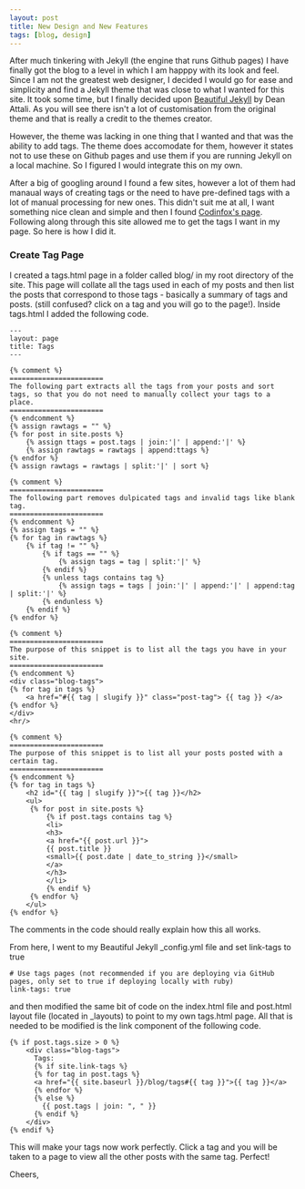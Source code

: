 ```yaml
---
layout: post
title: New Design and New Features
tags: [blog, design]
---
```


After much tinkering with Jekyll (the engine that runs Github pages) I have finally got the blog to a level in which I am happpy with its look and feel. Since I am not the greatest web designer, I decided I would go for ease and simplicity and find a Jekyll theme that was close to what I wanted for this site. It took some time, but I finally decided upon [Beautiful Jekyll](http://deanattali.com/beautiful-jekyll/) by Dean Attali. As you will see there isn't a lot of customisation from the original theme and that is really a credit to the themes creator. 

However, the theme was lacking in one thing that I wanted and that was the ability to add tags. The theme does accomodate for them, however it states not to use these on Github pages and use them if you are running Jekyll on a local machine. So I figured I would integrate this on my own. 

After a big of googling around I found a few sites, however a lot of them had manaual ways of creating tags or the need to have pre-defined tags with a lot of manual processing for new ones. This didn't suit me at all, I want something nice clean and simple and then I found [Codinfox's page](https://codinfox.github.io/dev/2015/03/06/use-tags-and-categories-in-your-jekyll-based-github-pages/). Following along through this site allowed me to get the tags I want in my page. So here is how I did it.

### Create Tag Page
I created a tags.html page in a folder called blog/ in my root directory of the site. This page will collate all the tags used in each of my posts and then list the posts that correspond to those tags - basically a summary of tags and posts. (still confused? click on a tag and you will go to the page!). Inside tags.html I added the following code.

~~~
---
layout: page
title: Tags
---

{% comment %}
=======================
The following part extracts all the tags from your posts and sort tags, so that you do not need to manually collect your tags to a place.
=======================
{% endcomment %}
{% assign rawtags = "" %}
{% for post in site.posts %}
	{% assign ttags = post.tags | join:'|' | append:'|' %}
	{% assign rawtags = rawtags | append:ttags %}
{% endfor %}
{% assign rawtags = rawtags | split:'|' | sort %}

{% comment %}
=======================
The following part removes dulpicated tags and invalid tags like blank tag.
=======================
{% endcomment %}
{% assign tags = "" %}
{% for tag in rawtags %}
	{% if tag != "" %}
		{% if tags == "" %}
			{% assign tags = tag | split:'|' %}
		{% endif %}
		{% unless tags contains tag %}
			{% assign tags = tags | join:'|' | append:'|' | append:tag | split:'|' %}
		{% endunless %}
	{% endif %}
{% endfor %}

{% comment %}
=======================
The purpose of this snippet is to list all the tags you have in your site.
=======================
{% endcomment %}
<div class="blog-tags">
{% for tag in tags %}
	<a href="#{{ tag | slugify }}" class="post-tag"> {{ tag }} </a>
{% endfor %}
</div>
<hr/>

{% comment %}
=======================
The purpose of this snippet is to list all your posts posted with a certain tag.
=======================
{% endcomment %}
{% for tag in tags %}
	<h2 id="{{ tag | slugify }}">{{ tag }}</h2>
	<ul>
	 {% for post in site.posts %}
		 {% if post.tags contains tag %}
		 <li>
		 <h3>
		 <a href="{{ post.url }}">
		 {{ post.title }}
		 <small>{{ post.date | date_to_string }}</small>
		 </a>
		 </h3>
		 </li>
		 {% endif %}
	 {% endfor %}
	</ul>
{% endfor %}
~~~
The comments in the code should really explain how this all works. 

From here, I went to my Beautiful Jekyll _config.yml file and set link-tags to true
~~~
# Use tags pages (not recommended if you are deploying via GitHub pages, only set to true if deploying locally with ruby)
link-tags: true
~~~

and then modified the same bit of code on the index.html file and post.html layout file (located in _layouts) to point to my own tags.html page. All that is needed to be modified is the link component of the following code.

~~~
{% if post.tags.size > 0 %}
    <div class="blog-tags">
      Tags:
      {% if site.link-tags %}
      {% for tag in post.tags %}
      <a href="{{ site.baseurl }}/blog/tags#{{ tag }}">{{ tag }}</a>
      {% endfor %}
      {% else %}
        {{ post.tags | join: ", " }}
      {% endif %}
    </div>
{% endif %}
~~~
This will make your tags now work perfectly. Click a tag and you will be taken to a page to view all the other posts with the same tag. Perfect! 

Cheers,
